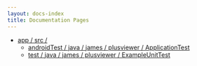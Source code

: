 ```yaml
---
layout: docs-index
title: Documentation Pages
---
```

- [app / src /](app/src)
	- [androidTest / java / james / plusviewer / ApplicationTest](app/src/androidTest/java/james/plusviewer/ApplicationTest)
	- [test / java / james / plusviewer / ExampleUnitTest](app/src/test/java/james/plusviewer/ExampleUnitTest)
